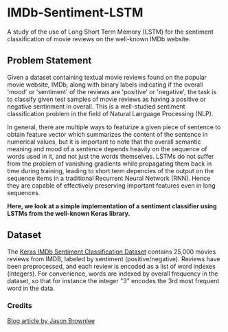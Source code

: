 # IMDb-Sentiment-LSTM
A study of the use of Long Short Term Memory (LSTM) for the sentiment classification of movie reviews on the well-known IMDb website.

## Problem Statement

Given a dataset containing textual movie reviews found on the popular movie website, IMDb, along with binary labels indicating if the overall 'mood' or 'sentiment' of the reviews are 'positive' or 'negative', the task is to classify given test samples of movie reviews as having a positive or negative sentinment in overall. This is a well-studied sentiment classification problem in the field of Natural Language Processing (NLP). 

In general, there are multiple ways to featurize a given piece of sentence to obtain feature vector which summarizes the content of the sentence in numerical values, but it is important to note that the overall semantic meaning and mood of a sentence depends heavily on the sequence of words used in it, and not just the words themselves. LSTMs do not suffer from the problem of vanishing gradients while propagating them back in time during training, leading to short term depencies of the output on the sequence items in a traditional Recurrent Neural Network (RNN). Hence they are capable of effectively preserving important features even in long sequences.

**Here, we look at a simple implementation of a sentiment classifier using LSTMs from the well-known Keras library.**

## Dataset

The [Keras IMDb Sentiment Classification Dataset](https://keras.io/api/datasets/imdb/) contains 25,000 movies reviews from IMDB, labeled by sentiment (positive/negative). Reviews have been preprocessed, and each review is encoded as a list of word indexes (integers). For convenience, words are indexed by overall frequency in the dataset, so that for instance the integer "3" encodes the 3rd most frequent word in the data.

### Credits

[Blog article by Jason Brownlee](https://machinelearningmastery.com/sequence-classification-lstm-recurrent-neural-networks-python-keras/)
